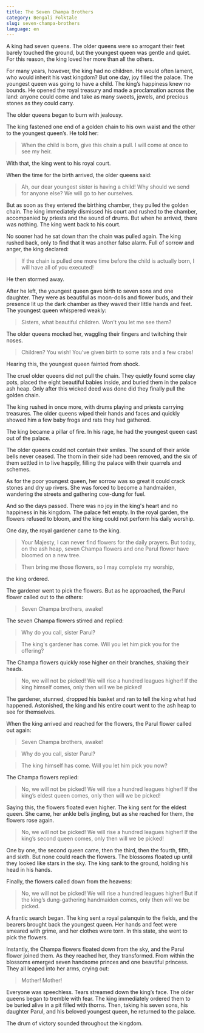 ```yaml
---
title: The Seven Champa Brothers
category: Bengali Folktale
slug: seven-champa-brothers
language: en
---
```


A king had seven queens. The older queens were so arrogant their feet barely touched the ground, but the youngest queen was gentle and quiet. For this reason, the king loved her more than all the others.

For many years, however, the king had no children. He would often lament, who would inherit his vast kingdom? But one day, joy filled the palace. The youngest queen was going to have a child. The king’s happiness knew no bounds. He opened the royal treasury and made a proclamation across the land: anyone could come and take as many sweets, jewels, and precious stones as they could carry.

The older queens began to burn with jealousy.

The king fastened one end of a golden chain to his own waist and the other to the youngest queen’s. He told her:

> When the child is born, give this chain a pull. I will come at once to see my heir.

With that, the king went to his royal court.

When the time for the birth arrived, the older queens said:

> Ah, our dear youngest sister is having a child! Why should we send for anyone else? We will go to her ourselves.

But as soon as they entered the birthing chamber, they pulled the golden chain. The king immediately dismissed his court and rushed to the chamber, accompanied by priests and the sound of drums. But when he arrived, there was nothing. The king went back to his court.

No sooner had he sat down than the chain was pulled again. The king rushed back, only to find that it was another false alarm. Full of sorrow and anger, the king declared:

> If the chain is pulled one more time before the child is actually born, I will have all of you executed!

He then stormed away.

After he left, the youngest queen gave birth to seven sons and one daughter. They were as beautiful as moon-dolls and flower buds, and their presence lit up the dark chamber as they waved their little hands and feet. The youngest queen whispered weakly:

> Sisters, what beautiful children. Won't you let me see them?

The older queens mocked her, waggling their fingers and twitching their noses.

> Children? You wish! You’ve given birth to some rats and a few crabs!

Hearing this, the youngest queen fainted from shock.

The cruel older queens did not pull the chain. They quietly found some clay pots, placed the eight beautiful babies inside, and buried them in the palace ash heap. Only after this wicked deed was done did they finally pull the golden chain.

The king rushed in once more, with drums playing and priests carrying treasures. The older queens wiped their hands and faces and quickly showed him a few baby frogs and rats they had gathered.

The king became a pillar of fire. In his rage, he had the youngest queen cast out of the palace.

The older queens could not contain their smiles. The sound of their ankle bells never ceased. The thorn in their side had been removed, and the six of them settled in to live happily, filling the palace with their quarrels and schemes.

As for the poor youngest queen, her sorrow was so great it could crack stones and dry up rivers. She was forced to become a handmaiden, wandering the streets and gathering cow-dung for fuel.

And so the days passed. There was no joy in the king's heart and no happiness in his kingdom. The palace felt empty. In the royal garden, the flowers refused to bloom, and the king could not perform his daily worship.

One day, the royal gardener came to the king.

> Your Majesty, I can never find flowers for the daily prayers. But today, on the ash heap, seven Champa flowers and one Parul flower have bloomed on a new tree.

> Then bring me those flowers, so I may complete my worship,

the king ordered.

The gardener went to pick the flowers. But as he approached, the Parul flower called out to the others:

> Seven Champa brothers, awake!

The seven Champa flowers stirred and replied:

> Why do you call, sister Parul?

> The king's gardener has come. Will you let him pick you for the offering?

The Champa flowers quickly rose higher on their branches, shaking their heads.

> No, we will not be picked! We will rise a hundred leagues higher! If the king himself comes, only then will we be picked!

The gardener, stunned, dropped his basket and ran to tell the king what had happened. Astonished, the king and his entire court went to the ash heap to see for themselves.

When the king arrived and reached for the flowers, the Parul flower called out again:

> Seven Champa brothers, awake!

> Why do you call, sister Parul?

> The king himself has come. Will you let him pick you now?

The Champa flowers replied:

> No, we will not be picked! We will rise a hundred leagues higher! If the king’s eldest queen comes, only then will we be picked!

Saying this, the flowers floated even higher. The king sent for the eldest queen. She came, her ankle bells jingling, but as she reached for them, the flowers rose again.

> No, we will not be picked! We will rise a hundred leagues higher! If the king’s second queen comes, only then will we be picked!

One by one, the second queen came, then the third, then the fourth, fifth, and sixth. But none could reach the flowers. The blossoms floated up until they looked like stars in the sky. The king sank to the ground, holding his head in his hands.

Finally, the flowers called down from the heavens:

> No, we will not be picked! We will rise a hundred leagues higher! But if the king’s dung-gathering handmaiden comes, only then will we be picked.

A frantic search began. The king sent a royal palanquin to the fields, and the bearers brought back the youngest queen. Her hands and feet were smeared with grime, and her clothes were torn. In this state, she went to pick the flowers.

Instantly, the Champa flowers floated down from the sky, and the Parul flower joined them. As they reached her, they transformed. From within the blossoms emerged seven handsome princes and one beautiful princess. They all leaped into her arms, crying out:

> Mother! Mother!

Everyone was speechless. Tears streamed down the king’s face. The older queens began to tremble with fear. The king immediately ordered them to be buried alive in a pit filled with thorns. Then, taking his seven sons, his daughter Parul, and his beloved youngest queen, he returned to the palace.

The drum of victory sounded throughout the kingdom.
